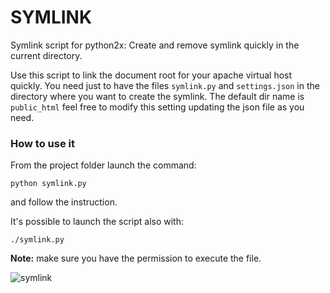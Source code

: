 # SYMLINK
Symlink script for python2x: Create and remove symlink quickly in the current directory.

Use this script to link the document root for your apache virtual host quickly. You need just to have the files `symlink.py` and `settings.json` in the directory where you want to create the symlink. The default dir name is `public_html` feel free to modify this setting updating the json file as you need.

### How to use it

From the project folder launch the command:

```shell
python symlink.py
```

and follow the instruction.

It's possible to launch the script also with:
```shell
./symlink.py
```

**Note:** make sure you have the permission to execute the file.

![symlink](https://gitlab.com/huckbit/blog-images/raw/master/symlink.gif)
